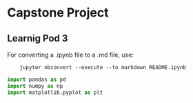 # Capstone Project
## Learnig Pod 3


For converting a .ipynb file to a .md file, use:

        jupyter nbconvert --execute --to markdown README.ipynb


```python
import pandas as pd
import numpy as np
import matplotlib.pyplot as plt

```


```python

```
